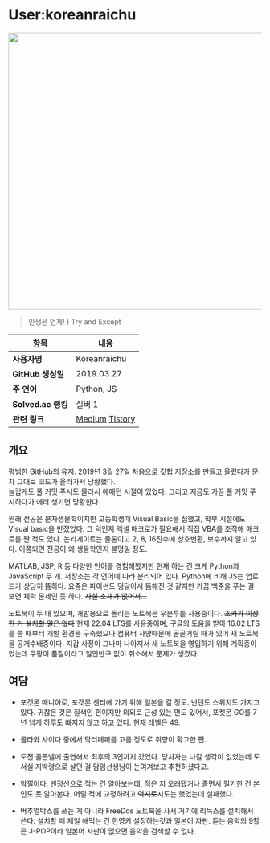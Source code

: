 # User:koreanraichu

<img src="https://img1.daumcdn.net/thumb/R1280x0/?scode=mtistory2&fname=https%3A%2F%2Fblog.kakaocdn.net%2Fdn%2FIOOAY%2FbtsC87NTZ1f%2FGdF3IaKmk7c9SxCCzC4hI0%2Fimg.jpg" width="550px">
  
> 인생은 언제나 Try and Except

| 항목 | 내용 |
| --- | --- |
| **사용자명** | Koreanraichu |
| **GitHub 생성일** | 2019.03.27 |
| **주 언어** | Python, JS |
| **Solved.ac 랭킹** | 실버 1 |
| **관련 링크** | [Medium](https://medium.com/@koreanraichu) [Tistory](https://koreanraichu.tistory.com/) |

## 개요

평범한 GitHub의 유저. 2019년 3월 27일 처음으로 깃헙 저장소를 만들고 올렸다가 문자 그대로 코드가 올라가서 당황했다.  
놀랍게도 풀 커밋 푸시도 몰라서 헤매던 시절이 있었다. 그리고 지금도 가끔 풀 커밋 푸시하다가 에러 생기면 당황한다. 

원래 전공은 분자생물학이지만 고등학생때 Visual Basic을 접했고, 학부 시절에도 Visual basic을 만졌었다. 그 덕인지 엑셀 매크로가 필요해서 직접 VBA를 조작해 매크로를 짠 적도 있다. 
논리게이트는 물론이고 2, 8, 16진수에 상호변환, 보수까지 알고 있다. 이쯤되면 전공이 왜 생물학인지 불명일 정도. 

MATLAB, JSP, R 등 다양한 언어를 경험해봤지만 현재 하는 건 크게 Python과 JavaScript 두 개. 저장소는 각 언어에 따라 분리되어 있다. 
Python에 비해 JS는 업로드가 상당히 뜸하다. 요즘은 파이썬도 덩달아서 뜸해진 것 같지만 가끔 백준을 푸는 걸 보면 체력 문제인 듯 하다. ~~사실 소재가 없어서...~~

노트북이 두 대 있으며, 개발용으로 돌리는 노트북은 우분투를 사용중이다. ~~조카가 이상한 거 설치할 일은 없다~~ 
현재 22.04 LTS를 사용중이며, 구글의 도움을 받아 16.02 LTS를 쓸 때부터 개발 환경을 구축했으나 컴퓨터 사양때문에 골골거릴 때가 있어 새 노트북을 공개수배중이다. 
지갑 사정이 그나마 나아져서 새 노트북을 영입하기 위해 계획중이었는데 쿠팡이 품절이라고 일언반구 없이 취소해서 문제가 생겼다. 

## 여담

* 포켓몬 매니아로, 포켓몬 센터에 가기 위해 일본을 갈 정도. 닌텐도 스위치도 가지고 있다. 
  귀찮은 것은 질색인 편이지만 의외로 근성 있는 면도 있어서, 포켓몬 GO를 7년 넘게 하루도 빠지지 않고 하고 있다. 현재 레벨은 49. 

* 콜라와 사이다 중에서 닥터페퍼를 고를 정도로 취향이 확고한 편. 

* 도전 골든벨에 출연해서 최후의 3인까지 갔었다. 당사자는 나갈 생각이 없었는데 도서실 지박령으로 살던 걸 담임선생님이 눈여겨보고 추천하셨다고. 

* 악필이다. 맨정신으로 적는 건 알아보는데, 적은 지 오래됐거나 졸면서 필기한 건 본인도 못 알아본다. 
  어릴 적에 교정하려고 ~~억지로~~시도는 했었는데 실패했다. 

* 버추얼박스를 쓰는 게 아니라 FreeDos 노트북을 사서 거기에 리눅스를 설치해서 쓴다. 설치할 때 제일 애먹는 건 한영키 설정하는것과 일본어 자판. 
  듣는 음악의 9할은 J-POP이라 일본어 자판이 없으면 음악을 검색할 수 없다. 